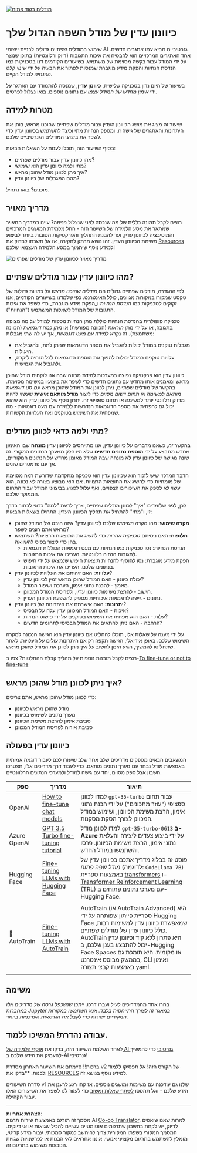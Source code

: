 <!--
CO_OP_TRANSLATOR_METADATA:
{
  "original_hash": "807f0d9fc1747e796433534e1be6a98a",
  "translation_date": "2025-10-17T20:06:34+00:00",
  "source_file": "18-fine-tuning/README.md",
  "language_code": "he"
}
-->
[![מודלים בקוד פתוח](../../../translated_images/18-lesson-banner.f30176815b1a5074fce9cceba317720586caa99e24001231a92fd04eeb54a121.he.png)](https://youtu.be/6UAwhL9Q-TQ?si=5jJd8yeQsCfJ97em)

# כיוונון עדין של מודל השפה הגדול שלך

שימוש במודלים שפתיים גדולים לבניית יישומי AI גנרטיביים מביא עמו אתגרים חדשים. אחד האתגרים המרכזיים הוא להבטיח את איכות התגובות (דיוק ורלוונטיות) בתוכן שנוצר על ידי המודל עבור בקשה מסוימת של משתמש. בשיעורים הקודמים דנו בטכניקות כמו הנדסת הנחיות והפקת מידע מוגברת שמנסות לפתור את הבעיה על ידי _שינוי קלט ההנחיה_ למודל הקיים.

בשיעור של היום נדון בטכניקה שלישית, **כיוונון עדין**, שמנסה להתמודד עם האתגר על ידי _אימון מחדש של המודל עצמו_ עם נתונים נוספים. בואו נצלול לפרטים.

## מטרות למידה

שיעור זה מציג את מושג הכיוונון העדין עבור מודלים שפתיים שהוכנו מראש, בוחן את היתרונות והאתגרים של גישה זו, ומספק הנחיות מתי וכיצד להשתמש בכיוונון עדין כדי לשפר את ביצועי המודלים הגנרטיביים שלכם.

בסוף השיעור הזה, תוכלו לענות על השאלות הבאות:

- מהו כיוונון עדין עבור מודלים שפתיים?
- מתי ולמה כיוונון עדין הוא שימושי?
- איך ניתן לכוונן מודל שהוכן מראש?
- מהם המגבלות של כיוונון עדין?

מוכנים? בואו נתחיל.

## מדריך מאויר

רוצים לקבל תמונה כללית של מה שנכסה לפני שנצלול פנימה? עיינו במדריך המאויר שמתאר את מסע הלמידה של השיעור הזה - החל מלמידת המושגים המרכזיים והמוטיבציה לכיוונון עדין, ועד להבנת התהליך והפרקטיקות הטובות ביותר לביצוע משימת הכיוונון העדין. זהו נושא מרתק לחקירה, אז אל תשכחו לבדוק את [Resources](./RESOURCES.md?WT.mc_id=academic-105485-koreyst) למידע נוסף שיתמוך במסע הלמידה העצמאי שלכם!

![מדריך מאויר לכיוונון עדין של מודלים שפתיים](../../../translated_images/18-fine-tuning-sketchnote.11b21f9ec8a703467a120cb79a28b5ac1effc8d8d9d5b31bbbac6b8640432e14.he.png)

## מהו כיוונון עדין עבור מודלים שפתיים?

לפי ההגדרה, מודלים שפתיים גדולים הם _מודלים שהוכנו מראש_ על כמויות גדולות של טקסט שמקורו במקורות מגוונים, כולל האינטרנט. כפי שלמדנו בשיעורים הקודמים, אנו זקוקים לטכניקות כמו _הנדסת הנחיות_ ו_הפקת מידע מוגברת_ כדי לשפר את איכות התגובות של המודל לשאלות המשתמש ("הנחיות").

טכניקה פופולרית בהנדסת הנחיות כוללת מתן הנחיות נוספות למודל על מה מצופה בתגובה, או על ידי מתן _הוראות_ (הכוונה מפורשת) או _מתן כמה דוגמאות_ (הכוונה משתמעת). זה נקרא _למידה עם מעט דוגמאות_, אך יש לה שתי מגבלות:

- מגבלות טוקנים במודל יכולות להגביל את מספר הדוגמאות שניתן לתת, ולהגביל את היעילות.
- עלויות טוקנים במודל יכולות להפוך את הוספת הדוגמאות לכל הנחיה ליקרה, ולהגביל את הגמישות.

כיוונון עדין הוא פרקטיקה נפוצה במערכות למידת מכונה שבה אנו לוקחים מודל שהוכן מראש ומאמנים אותו מחדש עם נתונים חדשים כדי לשפר את ביצועיו במשימה מסוימת. בהקשר של מודלים שפתיים, ניתן לכוונן את המודל שהוכן מראש _עם סט דוגמאות מותאם למשימה או תחום יישום מסוים_ כדי ליצור **מודל מותאם אישית** שעשוי להיות מדויק ורלוונטי יותר למשימה או תחום ספציפי זה. יתרון נוסף של כיוונון עדין הוא שהוא יכול גם להפחית את מספר הדוגמאות הנדרשות ללמידה עם מעט דוגמאות - מה שמפחית את השימוש בטוקנים ואת העלויות הקשורות.

## מתי ולמה כדאי לכוונן מודלים?

בהקשר _זה_, כשאנו מדברים על כיוונון עדין, אנו מתייחסים לכיוונון עדין **מונחה** שבו האימון מחדש מתבצע על ידי **הוספת נתונים חדשים** שלא היו חלק ממערך הנתונים המקורי. זה שונה מגישה של כיוונון עדין לא מונחה שבה המודל מאומן מחדש על הנתונים המקוריים, אך עם פרמטרים שונים.

הדבר המרכזי שיש לזכור הוא שכיוונון עדין הוא טכניקה מתקדמת שדורשת רמה מסוימת של מומחיות כדי להשיג את התוצאות הרצויות. אם הוא מבוצע בצורה לא נכונה, הוא עשוי לא לספק את השיפורים הצפויים, ואף עלול לפגוע בביצועי המודל עבור התחום הממוקד שלכם.

לכן, לפני שלומדים "איך" לכוונן מודלים שפתיים, צריך לדעת "למה" כדאי לבחור בדרך זו, ו"מתי" להתחיל את תהליך הכיוונון העדין. התחילו בשאלות הבאות:

- **מקרה שימוש**: מהו _מקרה השימוש_ שלכם לכיוונון עדין? איזה היבט של המודל שהוכן מראש אתם רוצים לשפר?
- **חלופות**: האם ניסיתם _טכניקות אחרות_ כדי להשיג את התוצאות הרצויות? השתמשו בהן כדי ליצור בסיס להשוואה.
  - הנדסת הנחיות: נסו טכניקות כמו הנחיות עם מעט דוגמאות הכוללות דוגמאות לתגובות הנחיה רלוונטיות. העריכו את איכות התגובות.
  - הפקת מידע מוגברת: נסו להוסיף להנחיות תוצאות חיפוש שנמצאו על ידי חיפוש בנתונים שלכם. העריכו את איכות התגובות.
- **עלויות**: האם זיהיתם את העלויות לכיוונון עדין?
  - יכולת כיוונון - האם המודל שהוכן מראש זמין לכיוונון עדין?
  - מאמץ - להכנת נתוני אימון, הערכת ושיפור המודל.
  - חישוב - להרצת משימות כיוונון עדין, ולפריסת המודל המכוונן.
  - נתונים - גישה לדוגמאות איכותיות מספיק להשפעת הכיוונון העדין.
- **יתרונות**: האם אישרתם את היתרונות של כיוונון עדין?
  - איכות - האם המודל המכוונן עדין עלה על הבסיס?
  - עלות - האם הוא מפחית את השימוש בטוקנים על ידי פישוט הנחיות?
  - הרחבה - האם ניתן להתאים את המודל הבסיסי לתחומים חדשים?

על ידי מענה על שאלות אלו, תוכלו להחליט אם כיוונון עדין הוא הגישה הנכונה למקרה השימוש שלכם. באופן אידיאלי, הגישה תקפה רק אם היתרונות עולים על העלויות. לאחר שתחליטו להמשיך, הגיע הזמן לחשוב על _איך_ ניתן לכוונן את המודל שהוכן מראש.

רוצים לקבל תובנות נוספות על תהליך קבלת ההחלטות? צפו ב-[To fine-tune or not to fine-tune](https://www.youtube.com/watch?v=0Jo-z-MFxJs)

## איך ניתן לכוונן מודל שהוכן מראש?

כדי לכוונן מודל שהוכן מראש, אתם צריכים:

- מודל שהוכן מראש לכיוונון
- מערך נתונים לשימוש בכיוונון
- סביבת אימון להרצת משימת הכיוונון
- סביבת אירוח לפריסת המודל המכוונן

## כיוונון עדין בפעולה

המשאבים הבאים מספקים מדריכים שלב אחר שלב שיעזרו לכם לעבור דוגמה אמיתית באמצעות מודל נבחר עם מערך נתונים מותאם. כדי לעבוד דרך מדריכים אלו, תצטרכו חשבון אצל ספק מסוים, יחד עם גישה למודל ולמערכי הנתונים הרלוונטיים.

| ספק          | מדריך                                                                                                                                                                       | תיאור                                                                                                                                                                                                                                                                                                                                                                                                                        |
| ------------ | -------------------------------------------------------------------------------------------------------------------------------------------------------------------------- | ---------------------------------------------------------------------------------------------------------------------------------------------------------------------------------------------------------------------------------------------------------------------------------------------------------------------------------------------------------------------------------------------------------------------------------- |
| OpenAI       | [How to fine-tune chat models](https://github.com/openai/openai-cookbook/blob/main/examples/How_to_finetune_chat_models.ipynb?WT.mc_id=academic-105485-koreyst)                | למדו לכוונן `gpt-35-turbo` עבור תחום ספציפי ("עוזר מתכונים") על ידי הכנת נתוני אימון, הרצת משימת הכיוונון, ושימוש במודל המכוונן לצורך הסקת מסקנות.                                                                                                                                                                                                                                              |
| Azure OpenAI | [GPT 3.5 Turbo fine-tuning tutorial](https://learn.microsoft.com/azure/ai-services/openai/tutorials/fine-tune?tabs=python-new%2Ccommand-line?WT.mc_id=academic-105485-koreyst) | למדו לכוונן מודל `gpt-35-turbo-0613` **ב-Azure** על ידי ביצוע צעדים ליצירה והעלאת נתוני אימון, הרצת משימת הכיוונון. פרסו והשתמשו במודל החדש.                                                                                                                                                                                                                                                                 |
| Hugging Face | [Fine-tuning LLMs with Hugging Face](https://www.philschmid.de/fine-tune-llms-in-2024-with-trl?WT.mc_id=academic-105485-koreyst)                                               | פוסט זה בבלוג מדריך אתכם בכיוונון עדין של _מודל שפה פתוח_ (לדוגמה: `CodeLlama 7B`) באמצעות ספריית [transformers](https://huggingface.co/docs/transformers/index?WT.mc_id=academic-105485-koreyst) ו-[Transformer Reinforcement Learning (TRL)](https://huggingface.co/docs/trl/index?WT.mc_id=academic-105485-koreyst]) עם [מערכי נתונים פתוחים](https://huggingface.co/docs/datasets/index?WT.mc_id=academic-105485-koreyst) ב-Hugging Face. |
|              |                                                                                                                                                                                |                                                                                                                                                                                                                                                                                                                                                                                                                                    |
| 🤗 AutoTrain | [Fine-tuning LLMs with AutoTrain](https://github.com/huggingface/autotrain-advanced/?WT.mc_id=academic-105485-koreyst)                                                         | AutoTrain (או AutoTrain Advanced) היא ספריית פייתון שפותחה על ידי Hugging Face שמאפשרת כיוונון עדין למשימות רבות, כולל כיוונון עדין של מודלים שפתיים. AutoTrain היא פתרון ללא קוד וכיוונון עדין יכול להתבצע בענן שלכם, ב-Hugging Face Spaces או מקומית. היא תומכת גם בממשק מבוסס אינטרנט, CLI ואימון באמצעות קבצי תצורה yaml.                                                                               |
|              |                                                                                                                                                                                |                                                                                                                                                                                                                                                                                                                                                                                                                                    |

## משימה

בחרו אחד מהמדריכים לעיל ועברו דרכו. _ייתכן שנשכפל גרסה של מדריכים אלו במחברות Jupyter במאגר זה לצורך התייחסות בלבד. אנא השתמשו במקורות המקוריים ישירות כדי לקבל את הגרסאות העדכניות ביותר_.

## עבודה נהדרת! המשיכו ללמוד.

לאחר השלמת השיעור הזה, בדקו את [אוסף הלמידה של AI גנרטיבי](https://aka.ms/genai-collection?WT.mc_id=academic-105485-koreyst) כדי להמשיך להעמיק את הידע שלכם ב-AI גנרטיבי!

ברכות!! סיימתם את השיעור האחרון מסדרת v2 של הקורס הזה! אל תפסיקו ללמוד ולבנות. \*\*בדקו את [RESOURCES](RESOURCES.md?WT.mc_id=academic-105485-koreyst) למידע נוסף בנושא זה.

סדרת השיעורים v1 שלנו גם עודכנה עם משימות ומושגים נוספים. אז קחו רגע לרענן את הידע שלכם - ואל תהססו [לשתף שאלות ומשוב](https://github.com/microsoft/generative-ai-for-beginners/issues?WT.mc_id=academic-105485-koreyst) כדי לעזור לנו לשפר את השיעורים האלו עבור הקהילה.

---

**הצהרת אחריות**:  
מסמך זה תורגם באמצעות שירות תרגום AI [Co-op Translator](https://github.com/Azure/co-op-translator). למרות שאנו שואפים לדיוק, יש לקחת בחשבון שתרגומים אוטומטיים עשויים להכיל שגיאות או אי דיוקים. המסמך המקורי בשפתו המקורית צריך להיחשב כמקור סמכותי. עבור מידע קריטי, מומלץ להשתמש בתרגום מקצועי אנושי. איננו אחראים לאי הבנות או לפרשנויות שגויות הנובעות משימוש בתרגום זה.